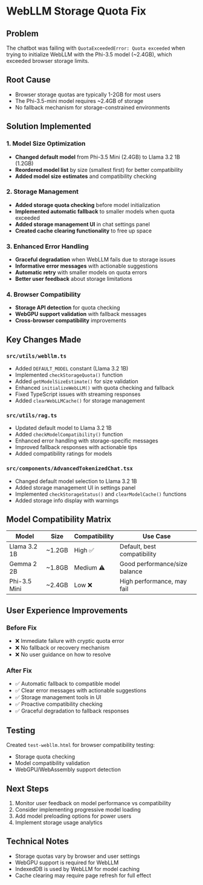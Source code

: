 # WebLLM Storage Quota Fix

## Problem
The chatbot was failing with `QuotaExceededError: Quota exceeded` when trying to initialize WebLLM with the Phi-3.5 model (~2.4GB), which exceeded browser storage limits.

## Root Cause
- Browser storage quotas are typically 1-2GB for most users
- The Phi-3.5-mini model requires ~2.4GB of storage
- No fallback mechanism for storage-constrained environments

## Solution Implemented

### 1. Model Size Optimization
- **Changed default model** from Phi-3.5 Mini (2.4GB) to Llama 3.2 1B (1.2GB)
- **Reordered model list** by size (smallest first) for better compatibility
- **Added model size estimates** and compatibility checking

### 2. Storage Management
- **Added storage quota checking** before model initialization
- **Implemented automatic fallback** to smaller models when quota exceeded
- **Added storage management UI** in chat settings panel
- **Created cache clearing functionality** to free up space

### 3. Enhanced Error Handling
- **Graceful degradation** when WebLLM fails due to storage issues
- **Informative error messages** with actionable suggestions
- **Automatic retry** with smaller models on quota errors
- **Better user feedback** about storage limitations

### 4. Browser Compatibility
- **Storage API detection** for quota checking
- **WebGPU support validation** with fallback messages
- **Cross-browser compatibility** improvements

## Key Changes Made

### `src/utils/webllm.ts`
- Added `DEFAULT_MODEL` constant (Llama 3.2 1B)
- Implemented `checkStorageQuota()` function
- Added `getModelSizeEstimate()` for size validation
- Enhanced `initializeWebLLM()` with quota checking and fallback
- Fixed TypeScript issues with streaming responses
- Added `clearWebLLMCache()` for storage management

### `src/utils/rag.ts`
- Updated default model to Llama 3.2 1B
- Added `checkModelCompatibility()` function
- Enhanced error handling with storage-specific messages
- Improved fallback responses with actionable tips
- Added compatibility ratings for models

### `src/components/AdvancedTokenizedChat.tsx`
- Changed default model selection to Llama 3.2 1B
- Added storage management UI in settings panel
- Implemented `checkStorageStatus()` and `clearModelCache()` functions
- Added storage info display with warnings

## Model Compatibility Matrix

| Model | Size | Compatibility | Use Case |
|-------|------|---------------|----------|
| Llama 3.2 1B | ~1.2GB | High ✅ | Default, best compatibility |
| Gemma 2 2B | ~1.8GB | Medium ⚠️ | Good performance/size balance |
| Phi-3.5 Mini | ~2.4GB | Low ❌ | High performance, may fail |

## User Experience Improvements

### Before Fix
- ❌ Immediate failure with cryptic quota error
- ❌ No fallback or recovery mechanism
- ❌ No user guidance on how to resolve

### After Fix
- ✅ Automatic fallback to compatible model
- ✅ Clear error messages with actionable suggestions
- ✅ Storage management tools in UI
- ✅ Proactive compatibility checking
- ✅ Graceful degradation to fallback responses

## Testing
Created `test-webllm.html` for browser compatibility testing:
- Storage quota checking
- Model compatibility validation
- WebGPU/WebAssembly support detection

## Next Steps
1. Monitor user feedback on model performance vs compatibility
2. Consider implementing progressive model loading
3. Add model preloading options for power users
4. Implement storage usage analytics

## Technical Notes
- Storage quotas vary by browser and user settings
- WebGPU support is required for WebLLM
- IndexedDB is used by WebLLM for model caching
- Cache clearing may require page refresh for full effect